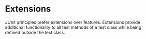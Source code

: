 # Extensions

JUnit principles prefer extensions over features. Extensions provide additional functionality to all test methods of a test class while being defined outside the test class. 